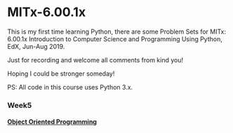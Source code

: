 # MITx-6.00.1x

This is my first time learning Python, there are some Problem Sets for MITx: 6.00.1x Introduction to Computer Science and Programming Using Python, EdX, Jun-Aug 2019.

Just for recording and welcome all comments from kind you!

Hoping I could be stronger someday!

PS: All code in this course uses Python 3.x.

### Week5   
#### [Object Oriented Programming](https://github.com/XUELAN-Tracy/MITx-6.00.1x/tree/master/week5%20Object%20Oriented%20Programming)
